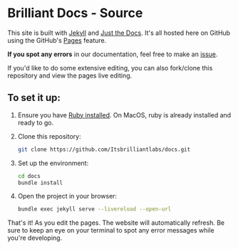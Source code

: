 # Brilliant Docs - Source

This site is built with [Jekyll](https://jekyllrb.com) and [Just the Docs](https://github.com/just-the-docs/just-the-docs). It's all hosted here on GitHub using the GitHub's [Pages](https://pages.github.com) feature.

**If you spot any errors** in our documentation, feel free to make an [issue](https://github.com/Itsbrilliantlabs/docs/issues).

If you'd like to do some extensive editing, you can also fork/clone this repository and view the pages live editing.

## To set it up:

1. Ensure you have [Ruby installed](https://www.ruby-lang.org/en/documentation/installation/). On MacOS, ruby is already installed and ready to go.

1. Clone this repository:

    ```bash
    git clone https://github.com/Itsbrilliantlabs/docs.git
    ```

1. Set up the environment:

    ```bash
    cd docs
    bundle install
    ```

1. Open the project in your browser:

    ```bash
    bundle exec jekyll serve --livereload --open-url
    ```


That's it! As you edit the pages. The website will automatically refresh. Be sure to keep an eye on your terminal to spot any error messages while you're developing.